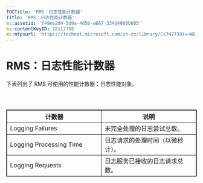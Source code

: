 ```yaml
---
TOCTitle: 'RMS：日志性能计数器'
Title: 'RMS：日志性能计数器'
ms:assetid: 'f49ee2d4-5d9a-4d5b-a867-334d4008b605'
ms:contentKeyID: 18112788
ms:mtpsurl: 'https://technet.microsoft.com/zh-cn/library/Cc747739(v=WS.10)'
---
```


RMS：日志性能计数器
===================

下表列出了 RMS 可使用的性能计数器：日志性能对象。

###  

 
<p></p>

<table style="border:1px solid black;">
<colgroup>
<col width="50%" />
<col width="50%" />
</colgroup>
<thead>
<tr class="header">
<th style="border:1px solid black;" >计数器</th>
<th style="border:1px solid black;" >说明</th>
</tr>
</thead>
<tbody>
<tr class="odd">
<td style="border:1px solid black;">Logging Failures</td>
<td style="border:1px solid black;">未完全处理的日志尝试总数。</td>
</tr>
<tr class="even">
<td style="border:1px solid black;">Logging Processing Time</td>
<td style="border:1px solid black;">日志请求的处理时间（以微秒计）。</td>
</tr>
<tr class="odd">
<td style="border:1px solid black;">Logging Requests</td>
<td style="border:1px solid black;">日志服务已接收的日志请求总数。</td>
</tr>
</tbody>
</table>

<p></p>


